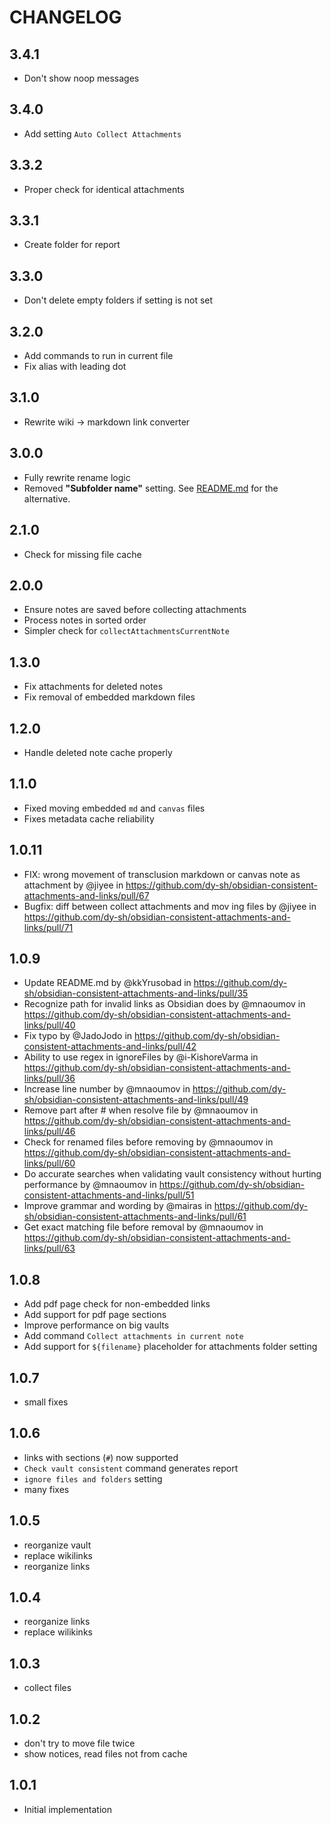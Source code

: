 # CHANGELOG

## 3.4.1

- Don't show noop messages

## 3.4.0

- Add setting `Auto Collect Attachments`

## 3.3.2

- Proper check for identical attachments

## 3.3.1

- Create folder for report

## 3.3.0

- Don't delete empty folders if setting is not set

## 3.2.0

- Add commands to run in current file
- Fix alias with leading dot

## 3.1.0

- Rewrite wiki -> markdown link converter

## 3.0.0

- Fully rewrite rename logic
- Removed **"Subfolder name"** setting. See [README.md](./README.md) for the alternative.

## 2.1.0

- Check for missing file cache

## 2.0.0

- Ensure notes are saved before collecting attachments
- Process notes in sorted order
- Simpler check for `collectAttachmentsCurrentNote`

## 1.3.0

- Fix attachments for deleted notes
- Fix removal of embedded markdown files

## 1.2.0

- Handle deleted note cache properly

## 1.1.0

- Fixed moving embedded `md` and `canvas` files
- Fixes metadata cache reliability

## 1.0.11

- FIX: wrong movement of transclusion markdown or canvas note as attachment by @jiyee in https://github.com/dy-sh/obsidian-consistent-attachments-and-links/pull/67
- Bugfix: diff between collect attachments and mov ing files by @jiyee in https://github.com/dy-sh/obsidian-consistent-attachments-and-links/pull/71

## 1.0.9

- Update README.md by @kkYrusobad in https://github.com/dy-sh/obsidian-consistent-attachments-and-links/pull/35
- Recognize path for invalid links as Obsidian does by @mnaoumov in https://github.com/dy-sh/obsidian-consistent-attachments-and-links/pull/40
- Fix typo by @JadoJodo in https://github.com/dy-sh/obsidian-consistent-attachments-and-links/pull/42
- Ability to use regex in ignoreFiles by @i-KishoreVarma in https://github.com/dy-sh/obsidian-consistent-attachments-and-links/pull/36
- Increase line number by @mnaoumov in https://github.com/dy-sh/obsidian-consistent-attachments-and-links/pull/49
- Remove part after # when resolve file by @mnaoumov in https://github.com/dy-sh/obsidian-consistent-attachments-and-links/pull/46
- Check for renamed files before removing by @mnaoumov in https://github.com/dy-sh/obsidian-consistent-attachments-and-links/pull/60
- Do accurate searches when validating vault consistency without hurting performance by @mnaoumov in https://github.com/dy-sh/obsidian-consistent-attachments-and-links/pull/51
- Improve grammar and wording by @mairas in https://github.com/dy-sh/obsidian-consistent-attachments-and-links/pull/61
- Get exact matching file before removal by @mnaoumov in https://github.com/dy-sh/obsidian-consistent-attachments-and-links/pull/63

## 1.0.8

- Add pdf page check for non-embedded links
- Add support for pdf page sections
- Improve performance on big vaults
- Add command `Collect attachments in current note`
- Add support for `${filename}` placeholder for attachments folder setting

## 1.0.7

- small fixes

## 1.0.6

- links with sections (`#`) now supported
- `Check vault consistent` command generates report
- `ignore files and folders` setting
- many fixes

## 1.0.5

- reorganize vault
- replace wikilinks
- reorganize links

## 1.0.4

- reorganize links
- replace wilikinks

## 1.0.3

- collect files

## 1.0.2

- don't try to move file twice
- show notices, read files not from cache

## 1.0.1

- Initial implementation
